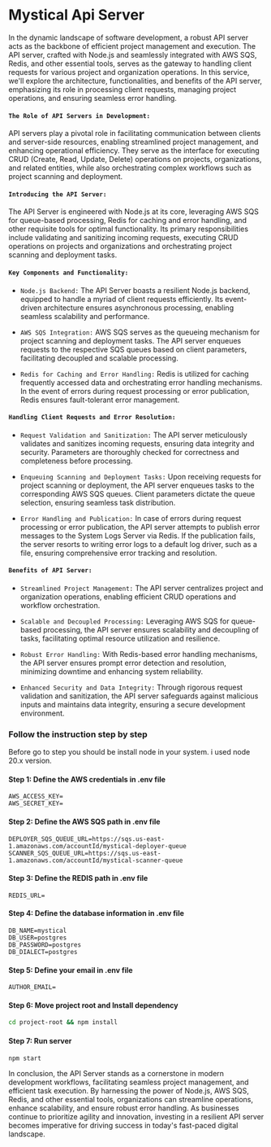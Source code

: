 # Mystical Api Server

In the dynamic landscape of software development, a robust API server acts as the backbone of efficient project management and execution. The API server, crafted with Node.js and seamlessly integrated with AWS SQS, Redis, and other essential tools, serves as the gateway to handling client requests for various project and organization operations. In this service, we'll explore the architecture, functionalities, and benefits of the API server, emphasizing its role in processing client requests, managing project operations, and ensuring seamless error handling.


#### `The Role of API Servers in Development:`
API servers play a pivotal role in facilitating communication between clients and server-side resources, enabling streamlined project management, and enhancing operational efficiency. They serve as the interface for executing CRUD (Create, Read, Update, Delete) operations on projects, organizations, and related entities, while also orchestrating complex workflows such as project scanning and deployment.


#### `Introducing the API Server:`
The API Server is engineered with Node.js at its core, leveraging AWS SQS for queue-based processing, Redis for caching and error handling, and other requisite tools for optimal functionality. Its primary responsibilities include validating and sanitizing incoming requests, executing CRUD operations on projects and organizations and orchestrating project scanning and deployment tasks.


#### `Key Components and Functionality:`

  - `Node.js Backend:` The API Server boasts a resilient Node.js backend, equipped to handle a myriad of client requests 
     efficiently. Its event-driven architecture ensures asynchronous processing, enabling seamless scalability and performance.

  - `AWS SQS Integration:` AWS SQS serves as the queueing mechanism for project scanning and deployment tasks. The API server 
     enqueues requests to the respective SQS queues based on client parameters, facilitating decoupled and scalable processing.

  - `Redis for Caching and Error Handling:` Redis is utilized for caching frequently accessed data and orchestrating error 
     handling mechanisms. In the event of errors during request processing or error publication, Redis ensures fault-tolerant 
     error management.


#### `Handling Client Requests and Error Resolution:`

  - `Request Validation and Sanitization:` The API server meticulously validates and sanitizes incoming requests, ensuring 
     data integrity and security. Parameters are thoroughly checked for correctness and completeness before processing.

  - `Enqueuing Scanning and Deployment Tasks:` Upon receiving requests for project scanning or deployment, the API server 
     enqueues tasks to the corresponding AWS SQS queues. Client parameters dictate the queue selection, ensuring seamless task 
     distribution.

  - `Error Handling and Publication:` In case of errors during request processing or error publication, the API server 
     attempts to publish error messages to the System Logs Server via Redis. If the publication fails, the server resorts to 
     writing error logs to a default log driver, such as a file, ensuring comprehensive error tracking and resolution.

#### `Benefits of API Server:`

  - `Streamlined Project Management:` The API server centralizes project and organization operations, enabling efficient CRUD 
     operations and workflow orchestration.
    
  - `Scalable and Decoupled Processing:` Leveraging AWS SQS for queue-based processing, the API server ensures scalability and 
     decoupling of tasks, facilitating optimal resource utilization and resilience.
    
  - `Robust Error Handling:` With Redis-based error handling mechanisms, the API server ensures prompt error detection and 
     resolution, minimizing downtime and enhancing system reliability.
    
  - `Enhanced Security and Data Integrity:` Through rigorous request validation and sanitization, the API server safeguards 
     against malicious inputs and maintains data integrity, ensuring a secure development environment.


### Follow the instruction step by step
Before go to step you should be install node in your system. i used node 20.x version.


#### Step 1: Define the AWS credentials in .env file
```
AWS_ACCESS_KEY=
AWS_SECRET_KEY=
```

#### Step 2: Define the AWS SQS path in .env file
```
DEPLOYER_SQS_QUEUE_URL=https://sqs.us-east-1.amazonaws.com/accountId/mystical-deployer-queue
SCANNER_SQS_QUEUE_URL=https://sqs.us-east-1.amazonaws.com/accountId/mystical-scanner-queue
```

#### Step 3: Define the REDIS path in .env file
```
REDIS_URL=
```

#### Step 4: Define the database information in .env file
```
DB_NAME=mystical
DB_USER=postgres
DB_PASSWORD=postgres
DB_DIALECT=postgres
```

#### Step 5: Define your email in .env file
```
AUTHOR_EMAIL=
```

#### Step 6: Move project root and Install dependency
```sh
cd project-root && npm install
```

#### Step 7: Run server
```sh
npm start
```


In conclusion, the API Server stands as a cornerstone in modern development workflows, facilitating seamless project management, and efficient task execution. By harnessing the power of Node.js, AWS SQS, Redis, and other essential tools, organizations can streamline operations, enhance scalability, and ensure robust error handling. As businesses continue to prioritize agility and innovation, investing in a resilient API server becomes imperative for driving success in today's fast-paced digital landscape.
